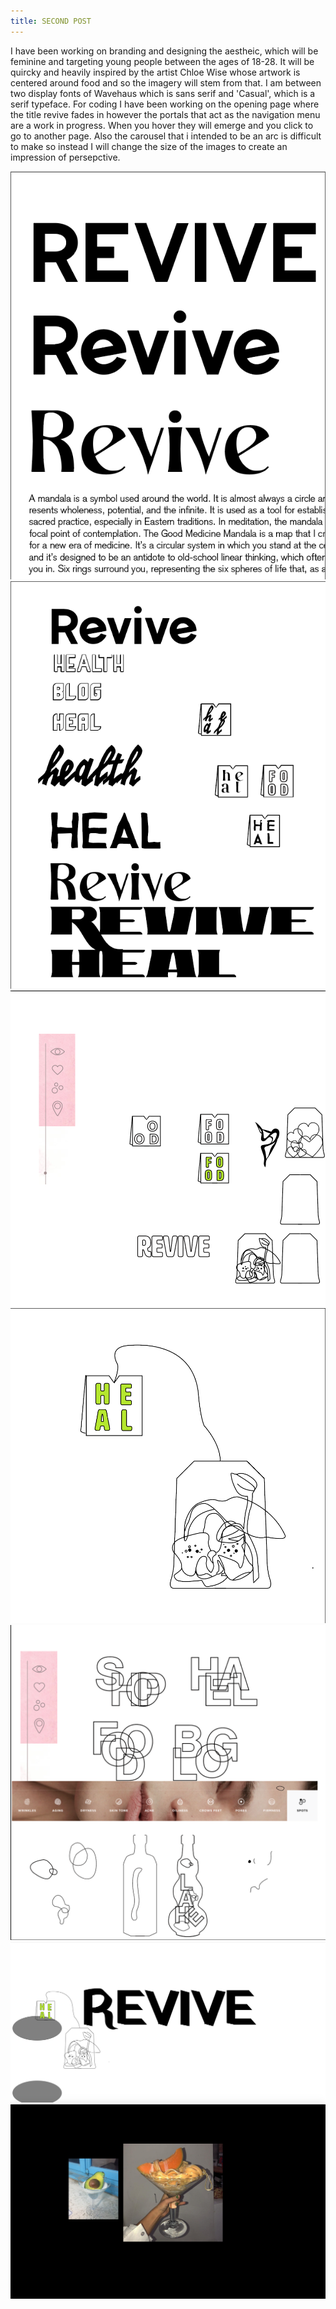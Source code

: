 ```yaml
---
title: SECOND POST
---
```


I have been working on branding and designing the aestheic, which will be feminine and targeting young people between the ages of 18-28. It will be quircky and heavily inspired by the artist Chloe Wise whose artwork is centered around food and so the imagery will stem from that. I am between two display fonts of Wavehaus which is sans serif and 'Casual', which is a serif typeface. For coding I have been working on the opening page where the title revive fades in however the portals that act as the navigation menu are a work in progress. When you hover they will emerge and you click to go to another page. Also the carousel that i intended to be an arc is difficult to make so instead I will change the size of the images to create an impression of persepctive. 

<img src="images/blog2/blog1.png">
<img src="images/blog2/blog2.png">
<img src="images/blog2/blog3.png">
<img src="images/blog2/blog4.png">
<img src="images/blog2/blog5.png">
<img src="images/blog2/blog6.png">
<img src="images/blog2/blog7.png">